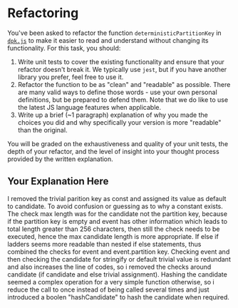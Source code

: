 # Refactoring

You've been asked to refactor the function `deterministicPartitionKey` in [`dpk.js`](dpk.js) to make it easier to read and understand without changing its functionality. For this task, you should:

1. Write unit tests to cover the existing functionality and ensure that your refactor doesn't break it. We typically use `jest`, but if you have another library you prefer, feel free to use it.
2. Refactor the function to be as "clean" and "readable" as possible. There are many valid ways to define those words - use your own personal definitions, but be prepared to defend them. Note that we do like to use the latest JS language features when applicable.
3. Write up a brief (~1 paragraph) explanation of why you made the choices you did and why specifically your version is more "readable" than the original.

You will be graded on the exhaustiveness and quality of your unit tests, the depth of your refactor, and the level of insight into your thought process provided by the written explanation.

## Your Explanation Here
I removed the trivial parition key as const and assigned its value as default to candidate. To avoid confusion or guessing as to why a constant exists. The check max length was for the candidate not the partition key, because if the partition key is empty and event has other information which leads to total length greater than 256 characters, then still the check needs to be executed, hence the max candidate length is more appropriate. If else if ladders seems more readable than nested if else statements, thus combined the checks for event and event.partition key. Checking event and then checking the candidate for stringify or default trivial value is redundant and also increases the line of codes, so i removed the checks around candidate (if candidate and else trivial assignment). Hashing the candidate seemed a complex operation for a very simple function otherwise, so i reduce the call to once instead of being called several times and just introduced a boolen "hashCandidate" to hash the candidate when required.